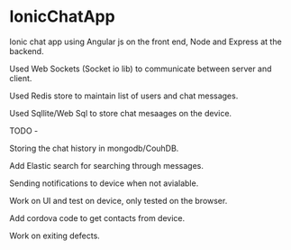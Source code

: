 # IonicChatApp

Ionic chat app using Angular js on the front end, Node and Express at the backend. 

Used Web Sockets (Socket io lib) to communicate between server and client. 

Used Redis store to maintain list of users and chat messages. 

Used Sqllite/Web Sql to store chat mesaages on the device.

TODO - 

Storing the chat history in mongodb/CouhDB.

Add Elastic search for searching through messages.

Sending notifications to device when not avialable.

Work on UI and test on device, only tested on the browser.

Add cordova code to get contacts from device.

Work on exiting defects.
